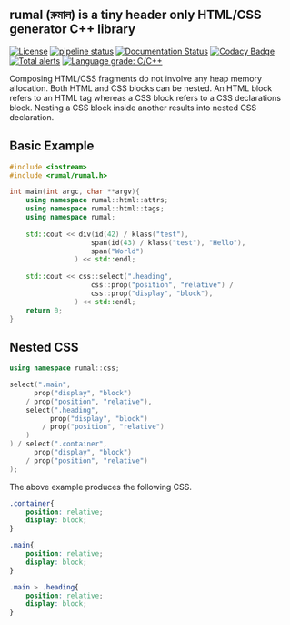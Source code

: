rumal (রুমাল) is a tiny header only HTML/CSS generator C++ library
---
[![License](https://img.shields.io/badge/License-BSD%202--Clause-orange.svg)](https://opensource.org/licenses/BSD-2-Clause)
[![pipeline status](https://gitlab.com/neel.basu/rumal/badges/master/pipeline.svg)](https://gitlab.com/neel.basu/rumal/commits/master) 
[![Documentation Status](https://readthedocs.org/projects/rumal/badge/?version=latest)](https://rumal.readthedocs.io/en/latest/?badge=latest)
[![Codacy Badge](https://api.codacy.com/project/badge/Grade/6a8f875202b14287ab4261a44227b7b1)](https://www.codacy.com/manual/neel.basu.z/rumal?utm_source=github.com&amp;utm_medium=referral&amp;utm_content=neel/rumal&amp;utm_campaign=Badge_Grade)
[![Total alerts](https://img.shields.io/lgtm/alerts/g/neel/rumal.svg?logo=lgtm&logoWidth=18)](https://lgtm.com/projects/g/neel/rumal/alerts/)
[![Language grade: C/C++](https://img.shields.io/lgtm/grade/cpp/g/neel/rumal.svg?logo=lgtm&logoWidth=18)](https://lgtm.com/projects/g/neel/rumal/context:cpp)

Composing HTML/CSS fragments do not involve any heap memory allocation. Both HTML and CSS blocks can be nested.
An HTML block refers to an HTML tag whereas a CSS block refers to a CSS declarations block. Nesting a CSS block
inside another results into nested CSS declaration.

## Basic Example

```cpp
#include <iostream>
#include <rumal/rumal.h>

int main(int argc, char **argv){
    using namespace rumal::html::attrs;
    using namespace rumal::html::tags;
    using namespace rumal;
   
    std::cout << div(id(42) / klass("test"),
                    span(id(43) / klass("test"), "Hello"),
                    span("World")
                ) << std::endl;
    
    std::cout << css::select(".heading", 
                    css::prop("position", "relative") / 
                    css::prop("display", "block"), 
                ) << std::endl;
    return 0;
}

```
## Nested CSS

```cpp
using namespace rumal::css;

select(".main", 
      prop("display", "block") 
    / prop("position", "relative"), 
    select(".heading", 
          prop("display", "block") 
        / prop("position", "relative")
    )
) / select(".container", 
      prop("display", "block") 
    / prop("position", "relative")
);

```

The above example produces the following CSS.

```css
.container{
    position: relative; 
    display: block;
}

.main{
    position: relative;
    display: block;
}

.main > .heading{
    position: relative;
    display: block;
}
```
